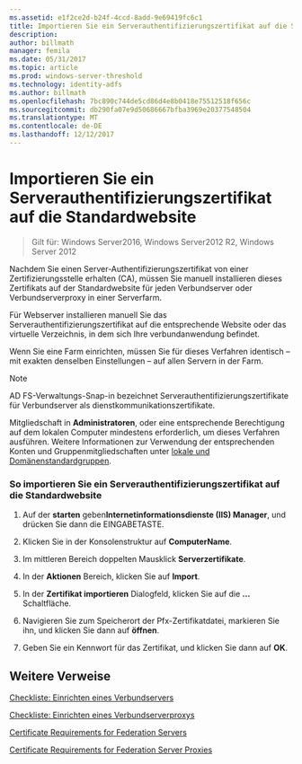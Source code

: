 ```yaml
---
ms.assetid: e1f2ce2d-b24f-4ccd-8add-9e69419fc6c1
title: Importieren Sie ein Serverauthentifizierungszertifikat auf die Standardwebsite
description: 
author: billmath
manager: femila
ms.date: 05/31/2017
ms.topic: article
ms.prod: windows-server-threshold
ms.technology: identity-adfs
ms.author: billmath
ms.openlocfilehash: 7bc890c744de5cd86d4e8b0418e75512518f656c
ms.sourcegitcommit: db290fa07e9d50686667bfba3969e20377548504
ms.translationtype: MT
ms.contentlocale: de-DE
ms.lasthandoff: 12/12/2017
---
```

# <a name="import-a-server-authentication-certificate-to-the-default-web-site"></a>Importieren Sie ein Serverauthentifizierungszertifikat auf die Standardwebsite

>Gilt für: Windows Server2016, Windows Server2012 R2, Windows Server 2012

Nachdem Sie einen Server-Authentifizierungszertifikat von einer Zertifizierungsstelle erhalten \(CA\), müssen Sie manuell installieren dieses Zertifikats auf der Standardwebsite für jeden Verbundserver oder Verbundserverproxy in einer Serverfarm.  
  
Für Webserver installieren manuell Sie das Serverauthentifizierungszertifikat auf die entsprechende Website oder das virtuelle Verzeichnis, in dem sich Ihre verbundanwendung befindet.  
  
Wenn Sie eine Farm einrichten, müssen Sie für dieses Verfahren identisch – mit exakten denselben Einstellungen – auf allen Servern in der Farm.  
  
> [!NOTE]  
> AD FS-Verwaltungs-Snap-in bezeichnet Serverauthentifizierungszertifikate für Verbundserver als dienstkommunikationszertifikate.  
  
Mitgliedschaft in **Administratoren**, oder eine entsprechende Berechtigung auf dem lokalen Computer mindestens erforderlich, um dieses Verfahren ausführen.  Weitere Informationen zur Verwendung der entsprechenden Konten und Gruppenmitgliedschaften unter [lokale und Domänenstandardgruppen](https://go.microsoft.com/fwlink/?LinkId=83477).   
  
### <a name="to-import-a-server-authentication-certificate-to-the-default-web-site"></a>So importieren Sie ein Serverauthentifizierungszertifikat auf die Standardwebsite  
  
1.  Auf der **starten** geben**Internetinformationsdienste \(IIS\) Manager**, und drücken Sie dann die EINGABETASTE.  
  
2.  Klicken Sie in der Konsolenstruktur auf **ComputerName**.  
  
3.  Im mittleren Bereich doppelten Mausklick **Serverzertifikate**.  
  
4.  In der **Aktionen** Bereich, klicken Sie auf **Import**.  
  
5.  In der **Zertifikat importieren** Dialogfeld, klicken Sie auf die **...** Schaltfläche.  
  
6.  Navigieren Sie zum Speicherort der Pfx-Zertifikatdatei, markieren Sie ihn, und klicken Sie dann auf **öffnen**.  
  
7.  Geben Sie ein Kennwort für das Zertifikat, und klicken Sie dann auf **OK**.  
  
## <a name="additional-references"></a>Weitere Verweise  
[Checkliste: Einrichten eines Verbundservers](Checklist--Setting-Up-a-Federation-Server.md)  
  
[Checkliste: Einrichten eines Verbundserverproxys](Checklist--Setting-Up-a-Federation-Server-Proxy.md)  
  
[Certificate Requirements for Federation Servers](https://technet.microsoft.com/library/dd807040.aspx)  
  
[Certificate Requirements for Federation Server Proxies](https://technet.microsoft.com/library/dd807054.aspx)  
   
  

